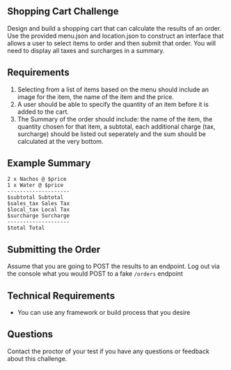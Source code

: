 ## Shopping Cart Challenge
Design and build a shopping cart that can calculate the results of an order. Use the provided menu.json and location.json to construct an interface that allows a user to select items to order and then submit that order. You will need to display all taxes and surcharges in a summary.

## Requirements
1. Selecting from a list of items based on the menu should include an image for the item, the name of the item and the price.
2. A user should be able to specify the quantity of an item before it is added to the cart.
3. The Summary of the order should include: the name of the item, the quantity chosen for that item, a subtotal, each additional charge (tax, surcharge) should be listed out seperately and the sum should be calculated at the very bottom.

## Example Summary
```
2 x Nachos @ $price
1 x Water @ $price
--------------------
$subtotal Subtotal
$sales_tax Sales Tax
$local_tax Local Tax
$surcharge Surcharge
--------------------
$total Total
```
## Submitting the Order
Assume that you are going to POST the results to an endpoint. Log out via the console what you would POST to a fake `/orders` endpoint

## Technical Requirements
* You can use any framework or build process that you desire

## Questions
Contact the proctor of your test if you have any questions or feedback about this challenge.


